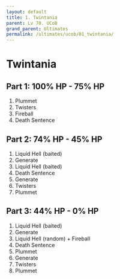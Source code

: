 ```yaml
---
layout: default
title: 1. Twintania
parent: Lv 70. UCoB
grand_parent: Ultimates
permalink: /ultimates/ucob/01_twintania/
---
```


# Twintania

## Part 1: 100% HP - 75% HP

1. Plummet
2. Twisters
3. Fireball
4. Death Sentence

## Part 2: 74% HP - 45% HP

1. Liquid Hell (baited)
2. Generate
3. Liquid Hell (baited)
4. Death Sentence
5. Generate
6. Twisters
7. Plummet

## Part 3: 44% HP - 0% HP

1. Liquid Hell (baited)
2. Generate
3. Liquid Hell (random) + Fireball
4. Death Sentence
5. Plummet
6. Generate
7. Twisters
8. Plummet